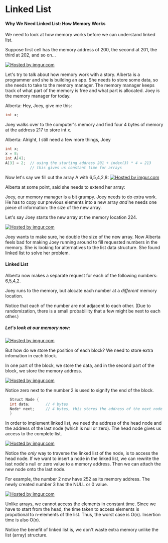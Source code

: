 # Linked List

#### Why We Need Linked List: How Memory Works
We need to look at how memory works before we can understand linked list.

Suppose first cell has the memory address of 200, the second at 201, the third at 202, and so on...

<a href="http://imgur.com/sR6Q2JT"><img src="http://i.imgur.com/sR6Q2JT.png?1" title="Hosted by imgur.com"/></a>

Let's try to talk about how memory work with a story.
Alberta is a programmer and she is building an app.  She needs to store some data, so she needs to take to the memory manager.  The memory manager keeps track of what part of the memory is free and what part is allocated.  Joey is the memory manager for today.

Alberta: Hey, Joey, give me this:
``` c
int x;
```
Joey walks over to the computer's memory and find four 4 bytes of memory at the address 217 to store int x.

Alberta: Alright, I still need a few more things, Joey
``` c
int x;
x = 8;
int A[4];
A[3] = 2;  // using the starting address 201 + index(3) * 4 = 213
           // this gives us constant time for arrays

```

Now let's say we fill out the array A with 6,5,4,2,8:
<a href="http://imgur.com/qUDSRbe"><img src="http://i.imgur.com/qUDSRbe.png?1" title="Hosted by imgur.com" /></a>

Alberta at some point, said she needs to extend her array:

Joey, our memory manager is a bit grumpy.  Joey needs to do extra work.  He has to copy our previous elements into a new array *and* he needs one piece of information: the size of the new array.

Let's say Joey starts the new array at the memory location 224.

<a href="http://imgur.com/RXKxiCS"><img src="http://i.imgur.com/RXKxiCS.png" title="Hosted by imgur.com" /></a>

Joey wants to make sure, he double the size of the new array.
Now Alberta feels bad for making Joey running around to fill requested numbers in the memory.  She is looking for alternatives to the list data structure.  She found linked list to solve her problem.

#### Linked List

Alberta now makes a separate request for each of the following numbers: 6,5,4,2.

Joey runs to the memory, but alocate each number at a *different* memory location.

Notice that each of the number are not adjacent to each other.  (Due to randomization, there is a small probabillity that a few might be next to each other.)

##### Let's look at our memory now:

<a href="http://imgur.com/Wl6h8va"><img src="http://i.imgur.com/Wl6h8va.png" title="Hosted by imgur.com" /></a>

But how do we store the position of each block?  We need to store extra infomation in each block.

In one part of the block, we store the data, and in the second part of the block, we store the memory address.

<a href="http://imgur.com/Y2utgBn"><img src="http://i.imgur.com/Y2utgBn.png" title="Hosted by imgur.com" /></a>

Notice zero next to the number 2 is used to signify the end of the block.

``` c++
  Struct Node {
  int data;       // 4 bytes
  Node* next;     // 4 bytes, this stores the address of the next node
  }
```

In order to implement linked list, we need the address of the head node and the address of the last node (which is null or zero).  The head node gives us access to the complete list.

<a href="http://imgur.com/WwqEjmK"><img src="http://i.imgur.com/WwqEjmK.png" title="Hosted by imgur.com" /></a>

Notice the *only* way to traverse the linked list of the node, is to access the head node.  If we want to insert a node in the linked list, we can rewrite the last node's null or zero value to a memory address.  Then we can attach the new node onto the last node.

For example, the number 2 now have 252 as its memory address.  The newly created number 3 has the NULL or 0 value.

<a href="http://imgur.com/DGZ1hsD"><img src="http://i.imgur.com/DGZ1hsD.png" title="Hosted by imgur.com" /></a>

Unlike arrays, we cannot access the elements in constant time.  Since we have to start from the head, the time taken to access elements is propotional to n-elements of the list.  Thus, the worst case is O(n).  Insertion time is also O(n).

Notice the benefit of linked list is, we don't waste extra memory unlike the list (array) structure.


